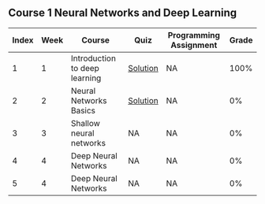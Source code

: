 ## Course 1 Neural Networks and Deep Learning
Index | Week | Course | Quiz | Programming Assignment | Grade 
--- | --- | --- | --- | --- | --- 
1 | 1 | Introduction to deep learning | [Solution](https://github.com/xnone/coursera-deep-learning/blob/master/Course-1-Neural-Networks-and-Deep-Learning/week1/Week1_Quiz.pdf) | NA | 100%
2 | 2 | Neural Networks Basics | [Solution](https://github.com/xnone/coursera-deep-learning/blob/master/Course-1-Neural-Networks-and-Deep-Learning/week2/Week2_Quiz.pdf) | NA | 0%
3 | 3 | Shallow neural networks | NA | NA | 0%
4 | 4 | Deep Neural Networks | NA | NA | 0%
5 | 4 | Deep Neural Networks | NA | NA | 0%
